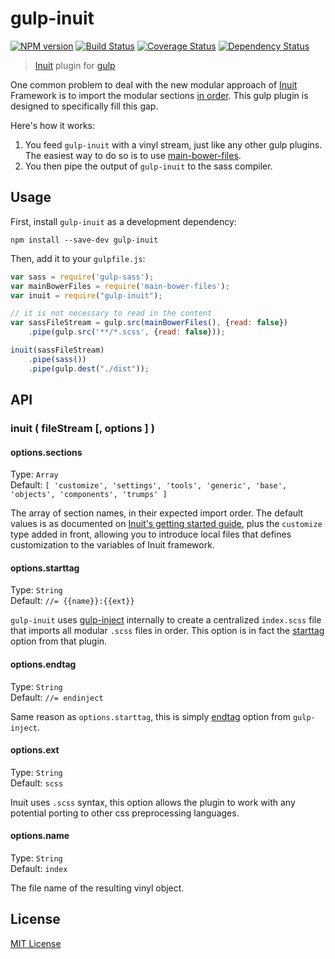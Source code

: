 # gulp-inuit
[![NPM version][npm-image]][npm-url] [![Build Status][travis-image]][travis-url] [![Coverage Status][coveralls-image]][coveralls-url] [![Dependency Status][depstat-image]][depstat-url]

> [Inuit](https://github.com/inuitcss/getting-started#import-order) plugin for [gulp](https://github.com/wearefractal/gulp)

One common problem to deal with the new modular approach of [Inuit](https://github.com/inuitcss/getting-started#import-order) Framework is to import the modular sections [in order](https://github.com/inuitcss/getting-started#import-order). This gulp plugin is designed to specifically fill this gap.

Here's how it works:

1. You feed `gulp-inuit` with a vinyl stream, just like any other gulp plugins. The easiest way to do so is to use [main-bower-files](https://github.com/ck86/main-bower-files).
2. You then pipe the output of `gulp-inuit` to the sass compiler.

## Usage

First, install `gulp-inuit` as a development dependency:

```shell
npm install --save-dev gulp-inuit
```

Then, add it to your `gulpfile.js`:

```javascript
var sass = require('gulp-sass');
var mainBowerFiles = require('main-bower-files');
var inuit = require("gulp-inuit");

// it is not necessary to read in the content
var sassFileStream = gulp.src(mainBowerFiles(), {read: false})
	.pipe(gulp.src('**/*.scss', {read: false}));

inuit(sassFileStream)
	.pipe(sass())
	.pipe(gulp.dest("./dist"));
```

## API

### inuit ( fileStream [, options ] )

#### options.sections
Type: `Array`  
Default: `[
  'customize',
  'settings',
  'tools',
  'generic',
  'base',
  'objects',
  'components',
  'trumps'
]`

The array of section names, in their expected import order. The default values is as documented on [Inuit's getting started guide](https://github.com/inuitcss/getting-started#import-order), plus the `customize` type added in front, allowing you to introduce local files that defines customization to the variables of Inuit framework.

#### options.starttag
Type: `String`  
Default: `//= {{name}}:{{ext}}`

`gulp-inuit` uses [gulp-inject](https://github.com/klei/gulp-inject) internally to create a centralized `index.scss` file that imports all modular `.scss` files in order. This option is in fact the [starttag](https://github.com/klei/gulp-inject#optionsstarttag) option from that plugin.

#### options.endtag
Type: `String`  
Default: `//= endinject`

Same reason as `options.starttag`, this is simply [endtag](https://github.com/klei/gulp-inject#optionsendtag) option from `gulp-inject`.

#### options.ext
Type: `String`  
Default: `scss`

Inuit uses `.scss` syntax, this option allows the plugin to work with any potential porting to other css preprocessing languages.

#### options.name
Type: `String`  
Default: `index`

The file name of the resulting vinyl object.


## License

[MIT License](http://en.wikipedia.org/wiki/MIT_License)

[npm-url]: https://npmjs.org/package/gulp-inuit
[npm-image]: https://badge.fury.io/js/gulp-inuit.png

[travis-url]: http://travis-ci.org/blai/gulp-inuit
[travis-image]: https://secure.travis-ci.org/blai/gulp-inuit.png?branch=master

[coveralls-url]: https://coveralls.io/r/blai/gulp-inuit
[coveralls-image]: https://coveralls.io/repos/blai/gulp-inuit/badge.png

[depstat-url]: https://david-dm.org/blai/gulp-inuit
[depstat-image]: https://david-dm.org/blai/gulp-inuit.png
